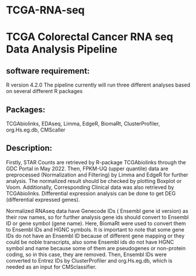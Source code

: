 # TCGA-RNA-seq
# TCGA Colorectal Cancer RNA seq Data Analysis Pipeline

## software requirement:
 R version 4.2.0 
The pipeline currently will run three different analyses based on several different R packages 
## Packages:
TCGAbiolinks, EDAseq, Limma, EdgeR, BiomaRt, ClusterProfiler, org.Hs.eg.db, CMScaller

## Description:

Firstly, STAR Counts are retrieved by R-package TCGAbiolinks through the GDC Portal in May 2022. Then, FPKM-UQ (upper quantile) data are preprocessed (Normalization and Filtering) by Limma and EdgeR for further analysis. The normalized result should be checked by plotting Boxplot or Voom. 
Additionally, Corresponding  Clinical data was also retrieved by TCGAbiolinks.
Differential expression analysis can be done to get DEG (differential expressed genes).

Normalized RNAseq data have Genecode IDs ( Ensembl gene id version) as their row names, so for further analysis gene ids should convert to Ensembl ID or gene symbol (gene name). Here, BiomaRt were used to convert them to Ensembl IDs and HGNC symbols. It is important to note that some gene IDs do not have an Ensembl ID because of different gene mapping or they could be noble transcripts, also some Ensembl ids do not have HGNC symbol and name because some of them are pseudogenes or non-protein coding, so in this case, they are removed. 
Then, Ensembl IDs were converted to Entrez IDs by ClusterProfiler and org.Hs.eg.db, which is needed as an input for CMSclassifier.

